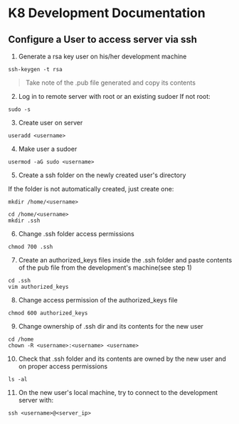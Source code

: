 # K8 Development Documentation

## Configure a User to access server via ssh

1. Generate a rsa key user on his/her development machine
```
ssh-keygen -t rsa
```
> Take note of the .pub file generated and copy its contents

2. Log in to remote server with root or an existing sudoer
If not root:
```
sudo -s
```

3. Create user on server
```
useradd <username>
```

4. Make user a sudoer
```
usermod -aG sudo <username>
```

5. Create a ssh folder on the newly created user's directory

If the folder is not automatically created, just create one:
```
mkdir /home/<username>
```

```
cd /home/<username>
mkdir .ssh
```

6. Change .ssh folder access permissions
```
chmod 700 .ssh
```

7. Create an authorized_keys files inside the .ssh folder and paste contents of the pub file from the development's machine(see step 1)
```
cd .ssh
vim authorized_keys
```

8. Change access permission of the authorized_keys file
```
chmod 600 authorized_keys
```

9. Change ownership of .ssh dir and its contents for the new user
```
cd /home
chown -R <username>:<username> <username>
```

10. Check that .ssh folder and its contents are owned by the new user and on proper access permissions
```
ls -al
```

11. On the new user's local machine, try to connect to the development server with:
```
ssh <username>@<server_ip>
```

